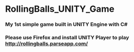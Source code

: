 # RollingBalls_UNITY_Game
<h3>My 1st simple game built in UNITY Engine with C#<h3>


<b>Please use Firefox and install UNITY Player to play</b>
<br>
http://rollingballs.parseapp.com/
